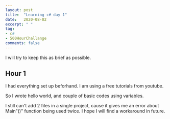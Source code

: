 ```yaml
---
layout: post
title:  "Learning c# day 1"
date:   2020-08-02
excerpt: " "
tag:
- c#
- 500HourChallange
comments: false
---
```


I will try to keep this as brief as possible.

## Hour 1
I had everything set up beforhand. I am using a free tutorials from youtube.

So I wrote hello world, and couple of basic codes using variables.

I still can't add 2 files in a single project, cause it gives me an error about Main"()" function being used twice.
I hope I will find a workaround in future.